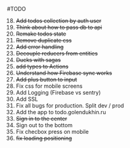 #TODO

18. <strike>Add todos collection by auth user</strike>
19. <strike>Think about how to pass db to api</strike>
20. <strike>Remake todos state</strike>
21. <strike>Remove duplicate css</strike>
22. <strike>Add error handling</strike>
23. <strike>Decouple reducers from entities</strike>
24. <strike>Ducks with sagas</strike>
25. <strike>add types to Actions</strike>
26. <strike>Understand how Firebase sync works </strike>
27. <strike>Add plus button to input</strike>
28. Fix css for mobile screens
29. Add Logging (Firebase vs sentry)
30. Add SSL
31. Fix all bugs for production. Split dev / prod
32. Add the app to todo.golendukhin.ru
33. <strike>Sign in to the center</strike>
34. Sign out to the bottom
35. Fix checbox press on mobile
36. <strike>fix loading positioning</strike>
